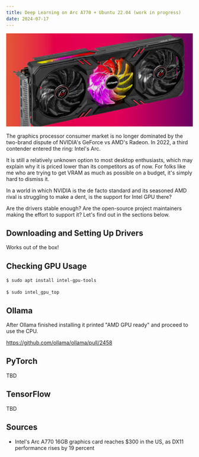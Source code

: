 ```yaml
---
title: Deep Learning on Arc A770 + Ubuntu 22.04 (work in progress)
date: 2024-07-17
---
```


![](/images/deep-learning-on-arc-a770-ubuntu-22-04/arc-a770.png)

The graphics processor consumer market is no longer dominated by the two-brand dispute of NVIDIA's GeForce vs AMD's Radeon. In 2022, a third contender entered the ring: Intel's Arc.

It is still a relatively unknown option to most desktop enthusiasts, which may explain why it is priced lower than its competitors as of now. For folks like me who are trying to get VRAM as much as possible on a budget, it's simply hard to dismiss it.

In a world in which NVIDIA is the de facto standard and its seasoned AMD rival is struggling to make a dent, is the support for Intel GPU there?

Are the drivers stable enough? Are the open-source project maintainers making the effort to support it? Let's find out in the sections below.

## Downloading and Setting Up Drivers

Works out of the box!

## Checking GPU Usage

```
$ sudo apt install intel-gpu-tools

$ sudo intel_gpu_top
```

## Ollama

After Ollama finished installing it printed "AMD GPU ready" and proceed to use the CPU.

https://github.com/ollama/ollama/pull/2458

## PyTorch

TBD

## TensorFlow

TBD

## Sources

- Intel's Arc A770 16GB graphics card reaches $300 in the US, as DX11 performance rises by 19 percent
